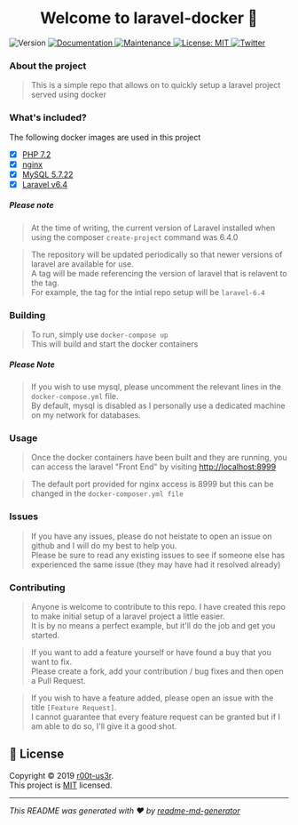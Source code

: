 <h1 align="center">Welcome to laravel-docker 👋</h1

<p>
  <img alt="Version" src="https://img.shields.io/badge/version-0.0.1-blue.svg?cacheSeconds=2592000" />
  <a href="https://github.com/r00t-us3r/laravel-docker#readme">
    <img alt="Documentation" src="https://img.shields.io/badge/documentation-yes-brightgreen.svg" target="_blank" />
  </a>
  <a href="https://github.com/r00t-us3r/laravel-docker/graphs/commit-activity">
    <img alt="Maintenance" src="https://img.shields.io/badge/Maintained%3F-yes-green.svg" target="_blank" />
  </a>
  <a href="https://github.com/r00t-us3r/laravel-docker/blob/master/LICENSE">
    <img alt="License: MIT" src="https://img.shields.io/badge/License-MIT-yellow.svg" target="_blank" />
  </a>
  <a href="https://twitter.com/r00tus3r_">
    <img alt="Twitter" src="https://img.shields.io/twitter/follow/r00tus3r_.svg?style=social" target="_blank" />
  </a>
</p>

### About the project

> This is a simple repo that allows on to quickly setup a laravel project served using docker

### What's included?

The following docker images are used in this project

 - [X] [PHP 7.2](https://hub.docker.com/_/php?tab=tags&page=1&name=7.2-fpm-alpine)  
 - [X] [nginx](https://hub.docker.com/_/nginx?tab=tags&page=1&name=stable-alpine)  
 - [X] [MySQL 5.7.22](https://hub.docker.com/_/mysql?tab=tags&page=1&name=5.7.22)  
 - [X] [Laravel v6.4](https://laravel.com/)

##### Please note

> At the time of writing, the current version of Laravel installed when using the composer ```create-project``` command was 6.4.0

> The repository will be updated periodically so that newer versions of laravel are available for use.  
A tag will be made referencing the version of laravel that is relavent to the tag.  
For example, the tag for the intial repo setup will be ```laravel-6.4```

### Building

> To run, simply use ```docker-compose up```  
This will build and start the docker containers

##### Please Note

> If you wish to use mysql, please uncomment the relevant lines in the ```docker-compose.yml``` file.  
By default, mysql is disabled as I personally use a dedicated machine on my network for databases.

### Usage

> Once the docker containers have been built and they are running, you can access the laravel "Front End" by visiting [http://localhost:8999](http://localhost:8999)

> The default port provided for nginx access is 8999 but this can be changed in the ```docker-composer.yml file```

### Issues

> If you have any issues, please do not heistate to open an issue on github and I will do my best to help you.  
Please be sure to read any existing issues to see if someone else has experienced the same issue (they may have had it resolved already)

### Contributing

> Anyone is welcome to contribute to this repo. I have created this repo to make initial setup of a laravel project a little easier.  
It is by no means a perfect example, but it'll do the job and get you started.

> If you want to add a feature yourself or have found a buy that you want to fix.  
Please create a fork, add your contribution / bug fixes and then open a Pull Request.

> If you wish to have a feature added, please open an issue with the title ```[Feature Request]```.  
I cannot guarantee that every feature request can be granted but if I am able to do so, I'll give it a good shot.

## 📝 License

Copyright © 2019 [r00t-us3r](https://github.com/r00t-us3r).<br />
This project is [MIT](https://github.com/r00t-us3r/laravel-docker/blob/master/LICENSE) licensed.

***
_This README was generated with ❤️ by [readme-md-generator](https://github.com/kefranabg/readme-md-generator)_